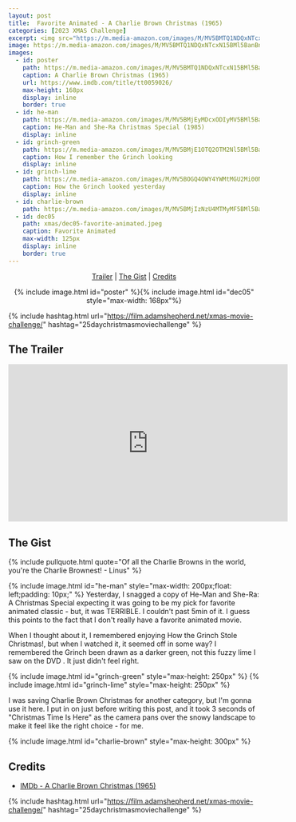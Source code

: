 ```yaml
---
layout: post
title:  Favorite Animated - A Charlie Brown Christmas (1965)
categories: [2023 XMAS Challenge]
excerpt: <img src="https://m.media-amazon.com/images/M/MV5BMTQ1NDQxNTcxN15BMl5BanBnXkFtZTgwNzY1Njc1MzE@._V1_FMjpg_UX351_.jpg" width="125px"/>
image: https://m.media-amazon.com/images/M/MV5BMTQ1NDQxNTcxN15BMl5BanBnXkFtZTgwNzY1Njc1MzE@._V1_FMjpg_UX351_.jpg
images:
  - id: poster
    path: https://m.media-amazon.com/images/M/MV5BMTQ1NDQxNTcxN15BMl5BanBnXkFtZTgwNzY1Njc1MzE@._V1_FMjpg_UX351_.jpg
    caption: A Charlie Brown Christmas (1965)
    url: https://www.imdb.com/title/tt0059026/
    max-height: 168px
    display: inline
    border: true
  - id: he-man
    path: https://m.media-amazon.com/images/M/MV5BMjEyMDcxODIyMV5BMl5BanBnXkFtZTcwOTkxODMzMQ@@._V1_FMjpg_UX376_.jpg
    caption: He-Man and She-Ra Christmas Special (1985)
    display: inline
  - id: grinch-green
    path: https://m.media-amazon.com/images/M/MV5BMjE1OTQ2OTM2Nl5BMl5BanBnXkFtZTcwMzA4MjAyMg@@._V1_FMjpg_UX480_.jpg
    caption: How I remember the Grinch looking
    display: inline
  - id: grinch-lime
    path: https://m.media-amazon.com/images/M/MV5BOGQ4OWY4YWMtMGU2Mi00N2RhLTkxOTQtMTgyOGQzZmU2ZDYwXkEyXkFqcGdeQXVyMTIwODk1NTQ@._V1_FMjpg_UX1488_.jpg
    caption: How the Grinch looked yesterday
    display: inline
  - id: charlie-brown
    path: https://m.media-amazon.com/images/M/MV5BMjIzNzU4MTMyMF5BMl5BanBnXkFtZTcwMzYxMzcxNA@@._V1_FMjpg_UX640_.jpg
  - id: dec05
    path: xmas/dec05-favorite-animated.jpeg
    caption: Favorite Animated
    max-width: 125px
    display: inline
    border: true
---
```


<div style="text-align: center">
  <p><a href="#the-trailer">Trailer</a> | <a href="#the-gist">The Gist</a> | <a href="#credits">Credits</a></p>
  <p>{% include image.html id="poster" %}{% include image.html id="dec05" style="max-width: 168px"%}</p>
</div>

{% include hashtag.html url="https://film.adamshepherd.net/xmas-movie-challenge/" hashtag="25daychristmasmoviechallenge" %}

## The Trailer 

<div style="text-align: center">
  <iframe width="560" height="315" src="https://www.youtube.com/embed/Rce3h1nmPs0?si=YlXjfFmWYbEdMpid" title="YouTube video player" frameborder="0" allow="accelerometer; autoplay; clipboard-write; encrypted-media; gyroscope; picture-in-picture; web-share" allowfullscreen></iframe>  
</div>

## The Gist

{% include pullquote.html quote="Of all the Charlie Browns in the world, you're the Charlie Brownest! - Linus" %}

  {% include image.html id="he-man" style="max-width: 200px;float: left;padding: 10px;" %} 
  Yesterday, I snagged a copy of He-Man and She-Ra: A Christmas Special expecting it was going to be my pick for favorite animated classic - but, it was TERRIBLE. I couldn't past 5min of it. I guess this points to the fact that I don't really have a favorite animated movie. 

  

  When I thought about it, I remembered enjoying How the Grinch Stole Christmas!, but when I watched it, it seemed off in some way? I remembered the Grinch been drawn as a darker green, not this fuzzy lime I saw on the DVD . It just didn't feel right.

<div style="clear: both">
  {% include image.html id="grinch-green" style="max-height: 250px" %}
  {% include image.html id="grinch-lime" style="max-height: 250px" %}
</div>

  I was saving Charlie Brown Christmas for another category, but I'm gonna use it here. I put in on just before writing this post, and it took 3 seconds of "Christmas Time Is Here" as the camera pans over the snowy landscape to make it feel like the right choice - for me. 
  
  {% include image.html id="charlie-brown" style="max-height: 300px" %}


## Credits

* [IMDb - A Charlie Brown Christmas (1965)](https://www.imdb.com/title/tt0059026/)


{% include hashtag.html url="https://film.adamshepherd.net/xmas-movie-challenge/" hashtag="25daychristmasmoviechallenge" %}

<p>&nbsp;</p>
